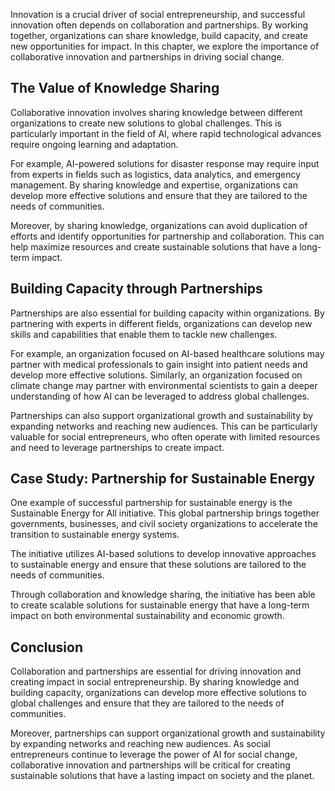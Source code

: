 
Innovation is a crucial driver of social entrepreneurship, and successful innovation often depends on collaboration and partnerships. By working together, organizations can share knowledge, build capacity, and create new opportunities for impact. In this chapter, we explore the importance of collaborative innovation and partnerships in driving social change.

The Value of Knowledge Sharing
------------------------------

Collaborative innovation involves sharing knowledge between different organizations to create new solutions to global challenges. This is particularly important in the field of AI, where rapid technological advances require ongoing learning and adaptation.

For example, AI-powered solutions for disaster response may require input from experts in fields such as logistics, data analytics, and emergency management. By sharing knowledge and expertise, organizations can develop more effective solutions and ensure that they are tailored to the needs of communities.

Moreover, by sharing knowledge, organizations can avoid duplication of efforts and identify opportunities for partnership and collaboration. This can help maximize resources and create sustainable solutions that have a long-term impact.

Building Capacity through Partnerships
--------------------------------------

Partnerships are also essential for building capacity within organizations. By partnering with experts in different fields, organizations can develop new skills and capabilities that enable them to tackle new challenges.

For example, an organization focused on AI-based healthcare solutions may partner with medical professionals to gain insight into patient needs and develop more effective solutions. Similarly, an organization focused on climate change may partner with environmental scientists to gain a deeper understanding of how AI can be leveraged to address global challenges.

Partnerships can also support organizational growth and sustainability by expanding networks and reaching new audiences. This can be particularly valuable for social entrepreneurs, who often operate with limited resources and need to leverage partnerships to create impact.

Case Study: Partnership for Sustainable Energy
----------------------------------------------

One example of successful partnership for sustainable energy is the Sustainable Energy for All initiative. This global partnership brings together governments, businesses, and civil society organizations to accelerate the transition to sustainable energy systems.

The initiative utilizes AI-based solutions to develop innovative approaches to sustainable energy and ensure that these solutions are tailored to the needs of communities.

Through collaboration and knowledge sharing, the initiative has been able to create scalable solutions for sustainable energy that have a long-term impact on both environmental sustainability and economic growth.

Conclusion
----------

Collaboration and partnerships are essential for driving innovation and creating impact in social entrepreneurship. By sharing knowledge and building capacity, organizations can develop more effective solutions to global challenges and ensure that they are tailored to the needs of communities.

Moreover, partnerships can support organizational growth and sustainability by expanding networks and reaching new audiences. As social entrepreneurs continue to leverage the power of AI for social change, collaborative innovation and partnerships will be critical for creating sustainable solutions that have a lasting impact on society and the planet.
